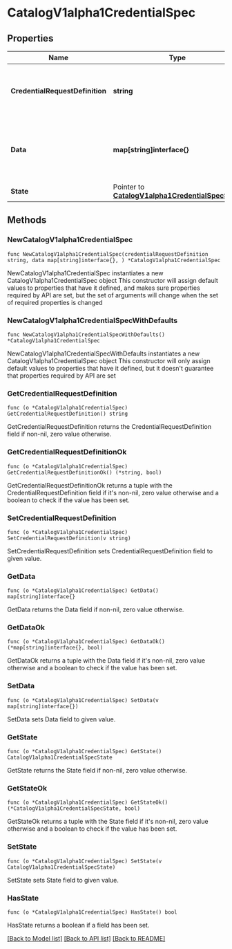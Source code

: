 # CatalogV1alpha1CredentialSpec

## Properties

Name | Type | Description | Notes
------------ | ------------- | ------------- | -------------
**CredentialRequestDefinition** | **string** | Reference to Credential Request Definition resource | 
**Data** | **map[string]interface{}** | data matching the credential request definition schema. | 
**State** | Pointer to [**CatalogV1alpha1CredentialSpecState**](CatalogV1alpha1CredentialSpecState.md) |  | [optional] 

## Methods

### NewCatalogV1alpha1CredentialSpec

`func NewCatalogV1alpha1CredentialSpec(credentialRequestDefinition string, data map[string]interface{}, ) *CatalogV1alpha1CredentialSpec`

NewCatalogV1alpha1CredentialSpec instantiates a new CatalogV1alpha1CredentialSpec object
This constructor will assign default values to properties that have it defined,
and makes sure properties required by API are set, but the set of arguments
will change when the set of required properties is changed

### NewCatalogV1alpha1CredentialSpecWithDefaults

`func NewCatalogV1alpha1CredentialSpecWithDefaults() *CatalogV1alpha1CredentialSpec`

NewCatalogV1alpha1CredentialSpecWithDefaults instantiates a new CatalogV1alpha1CredentialSpec object
This constructor will only assign default values to properties that have it defined,
but it doesn't guarantee that properties required by API are set

### GetCredentialRequestDefinition

`func (o *CatalogV1alpha1CredentialSpec) GetCredentialRequestDefinition() string`

GetCredentialRequestDefinition returns the CredentialRequestDefinition field if non-nil, zero value otherwise.

### GetCredentialRequestDefinitionOk

`func (o *CatalogV1alpha1CredentialSpec) GetCredentialRequestDefinitionOk() (*string, bool)`

GetCredentialRequestDefinitionOk returns a tuple with the CredentialRequestDefinition field if it's non-nil, zero value otherwise
and a boolean to check if the value has been set.

### SetCredentialRequestDefinition

`func (o *CatalogV1alpha1CredentialSpec) SetCredentialRequestDefinition(v string)`

SetCredentialRequestDefinition sets CredentialRequestDefinition field to given value.


### GetData

`func (o *CatalogV1alpha1CredentialSpec) GetData() map[string]interface{}`

GetData returns the Data field if non-nil, zero value otherwise.

### GetDataOk

`func (o *CatalogV1alpha1CredentialSpec) GetDataOk() (*map[string]interface{}, bool)`

GetDataOk returns a tuple with the Data field if it's non-nil, zero value otherwise
and a boolean to check if the value has been set.

### SetData

`func (o *CatalogV1alpha1CredentialSpec) SetData(v map[string]interface{})`

SetData sets Data field to given value.


### GetState

`func (o *CatalogV1alpha1CredentialSpec) GetState() CatalogV1alpha1CredentialSpecState`

GetState returns the State field if non-nil, zero value otherwise.

### GetStateOk

`func (o *CatalogV1alpha1CredentialSpec) GetStateOk() (*CatalogV1alpha1CredentialSpecState, bool)`

GetStateOk returns a tuple with the State field if it's non-nil, zero value otherwise
and a boolean to check if the value has been set.

### SetState

`func (o *CatalogV1alpha1CredentialSpec) SetState(v CatalogV1alpha1CredentialSpecState)`

SetState sets State field to given value.

### HasState

`func (o *CatalogV1alpha1CredentialSpec) HasState() bool`

HasState returns a boolean if a field has been set.


[[Back to Model list]](../README.md#documentation-for-models) [[Back to API list]](../README.md#documentation-for-api-endpoints) [[Back to README]](../README.md)


